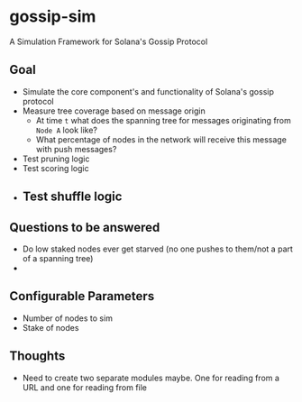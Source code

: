 # gossip-sim
A Simulation Framework for Solana's Gossip Protocol

## Goal
- Simulate the core component's and functionality of Solana's gossip protocol
- Measure tree coverage based on message origin
    - At time `t` what does the spanning tree for messages originating from `Node A` look like?
    - What percentage of nodes in the network will receive this message with push messages?
- Test pruning logic
- Test scoring logic
- Test shuffle logic
    - 

## Questions to be answered
- Do low staked nodes ever get starved (no one pushes to them/not a part of a spanning tree)
- 

## Configurable Parameters
- Number of nodes to sim
- Stake of nodes


## Thoughts
- Need to create two separate modules maybe. One for reading from a URL and one for reading from file